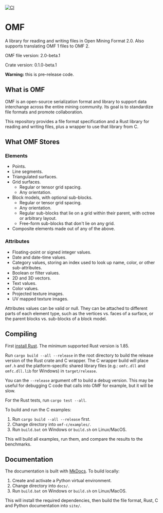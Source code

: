 [![CI](https://github.com/gmggroup/omf-rust/actions/workflows/ci.yml/badge.svg)](https://github.com/gmggroup/omf-rust/actions/workflows/ci.yml)

# OMF

A library for reading and writing files in Open Mining Format 2.0.
Also supports translating OMF 1 files to OMF 2.

OMF file version: 2.0-beta.1

Crate version: 0.1.0-beta.1

**Warning:** this is pre-release code.

## What is OMF

OMF is an open-source serialization format and library to support data interchange
across the entire mining community.
Its goal is to standardize file formats and promote collaboration.

This repository provides a file format specification and a Rust library for reading and writing files,
plus a wrapper to use that library from C.

## What OMF Stores

### Elements

- Points.
- Line segments.
- Triangulated surfaces.
- Grid surfaces.
    - Regular or tensor grid spacing.
    - Any orientation.
- Block models, with optional sub-blocks.
    - Regular or tensor grid spacing.
    - Any orientation.
    - Regular sub-blocks that lie on a grid within their parent, with octree or arbitrary layout.
    - Free-form sub-blocks that don't lie on any grid.
- Composite elements made out of any of the above.


### Attributes

- Floating-point or signed integer values.
- Date and date-time values.
- Category values, storing an index used to look up name, color, or other sub-attributes.
- Boolean or filter values.
- 2D and 3D vectors.
- Text values.
- Color values.
- Projected texture images.
- UV mapped texture images.

Attributes values can be valid or null.
They can be attached to different parts of each element type,
such as the vertices vs. faces of a surface,
or the parent blocks vs. sub-blocks of a block model.

## Compiling

First [install Rust](https://www.rust-lang.org/tools/install).
The minimum supported Rust version is 1.85.

Run `cargo build --all --release` in the root directory to build the release version of the Rust
crate and C wrapper.
The C wrapper build will place `omf.h` and the platform-specific shared library files
(e.g.: `omfc.dll` and `omfc.dll.lib` for Windows) in `target/release`.

You can the `--release` argument off to build a debug version.
This may be useful for debugging C code that calls into OMF for example,
but it will be slow.

For the Rust tests, run `cargo test --all`.

To build and run the C examples:

1. Run `cargo build --all --release` first.
2. Change directory into `omf-c/examples/`.
3. Run `build.bat` on Windows or `build.sh` on Linux/MacOS.

This will build all examples, run them, and compare the results to the benchmarks.

## Documentation

The documentation is built with [MkDocs](https://www.mkdocs.org/).
To build locally:

1. Create and activate a Python virtual environment.
2. Change directory into `docs/`.
3. Run `build.bat` on Windows or `build.sh` on Linux/MacOS.

This will install the required dependencies, then build the file format, Rust, C and Python documentation into `site/`.
